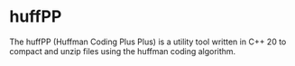 # huffPP
The huffPP (Huffman Coding Plus Plus) is a utility tool written in C++ 20 to compact and unzip files using the huffman coding algorithm.
